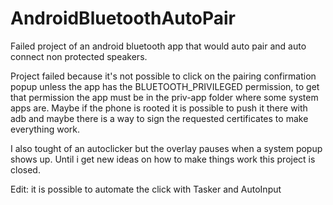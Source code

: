 # AndroidBluetoothAutoPair

Failed project of an android bluetooth app that would auto pair and auto connect non protected speakers.

Project failed because it's not possible to click on the pairing confirmation popup unless the app has the BLUETOOTH_PRIVILEGED permission, to 
get that permission the app must be in the priv-app folder where some system apps are. Maybe if the phone is rooted it is possible to push it there with adb and maybe there is a way to sign the requested certificates to make everything work.

I also tought of an autoclicker but the overlay pauses when a system popup shows up. Until i get new ideas on how to make things work this project is closed.

Edit: it is possible to automate the click with Tasker and AutoInput
